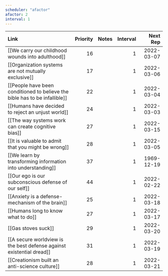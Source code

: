 ```yaml
---
scheduler: "afactor"
afactor: 2
interval: 1
---
```

| Link                                                                       | Priority | Notes | Interval |   Next Rep |
| :------------------------------------------------------------------------- | -------: | :---- | -------: | ---------: |
| [[We carry our childhood wounds into adulthood]]                           |       16 |       |        1 | 2022-03-07 |
| [[Organization systems are not mutually exclusive]]                        |       17 |       |        1 | 2022-03-06 |
| [[People have been conditioned to believe the bible has to be infallible]] |       22 |       |        1 | 2022-03-04 |
| [[Humans have decided to reject an unjust world]]                          |       24 |       |        1 | 2022-03-03 |
| [[The way systems work can create cognitive bias]]                         |       27 |       |        1 | 2022-03-15 |
| [[It is valuable to admit that you might be wrong]]                        |       28 |       |        1 | 2022-03-05 |
| [[We learn by transforming information into understanding]]                |       37 |       |        1 | 1969-12-19 |
| [[Our ego is our subconscious defense of our self]]                        |       44 |       |        1 | 2022-02-22 |
| [[Anxiety is a defense-mechanism of the brain]]                            |       25 |       |        1 | 2022-03-18 |
| [[Humans long to know what to do]]                                         |       27 |       |        1 | 2022-03-17 |
| [[Gas stoves suck]]                                                        |       29 |       |        1 | 2022-03-20 |
| [[A secure worldview is the best defense against existential dread]]       |       31 |       |        1 | 2022-03-19 |
| [[Creationism built an anti-science culture]]                              |       28 |       |        1 | 2022-03-21 |